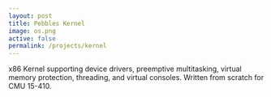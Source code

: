 ```yaml
---
layout: post
title: Pebbles Kernel
image: os.png
active: false
permalink: /projects/kernel
---
```


x86 Kernel supporting device drivers, preemptive multitasking, virtual memory protection, threading, and virtual consoles. Written from scratch for CMU 15-410.

<!--end_excerpt-->
